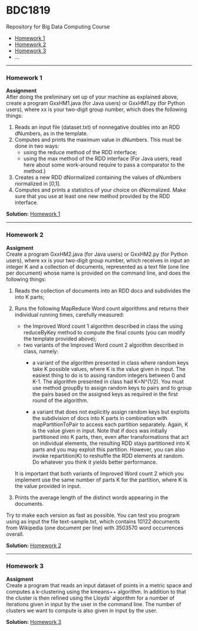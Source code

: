 # BDC1819
Repository for Big Data Computing Course
* [Homework 1](https://github.com/candeogi/BDC1819/blob/master/src/main/java/homework1.G32HM1.java)
* [Homework 2](https://github.com/candeogi/BDC1819/blob/master/src/main/java/homework2.G32HM2.java)
* [Homework 3](https://github.com/candeogi/BDC1819/blob/master/src/main/java/homework3.G32HM3.java)
* ...
___

### Homework 1

**Assignment**  
After doing the preliminary set up of your machine as explained above, create a program GxxHM1.java (for Java users) or GxxHM1.py (for Python users), where xx is your two-digit group number, which does the following things:
1. Reads an input file (dataset.txt) of nonnegative doubles into an RDD dNumbers, as in the template.
2. Computes and prints the maximum value in dNumbers. This must be done in two ways:
    * using the reduce method of the RDD interface;
    * using the max method of the RDD interface (For Java users, read here about some work-around require to pass a comparator to the method.) 
3. Creates a new RDD dNormalized containing the values of dNumbers normalized in [0,1].
4. Computes and prints a statistics of your choice on dNormalized. Make sure that you use at least one new method provided by the RDD interface. 

**Solution:** [Homework 1](https://github.com/candeogi/BDC1819/blob/master/src/main/java/homework1.G32HM1.java)  
___
### Homework 2
**Assigment**  
Create a program GxxHM2.java (for Java users) or GxxHM2.py (for Python users), where xx is your two-digit group number, which receives in input an integer K and a collection of documents, represented as a text file (one line per document) whose name is provided on the command line, and does the following things:

1. Reads the collection of documents into an RDD docs and subdivides the into K parts;
2. Runs the following MapReduce Word count algorithms and returns their individual running times, carefully measured:
    * the Improved Word count 1 algorithm described in class the using reduceByKey method to compute the final counts (you can modify the template provided above);
    * two variants of the Improved Word count 2 algorithm described in class, namely:
        * a variant of the algorithm presented in class where random keys take K possible values, where K is the value given in input. The easiest thing to do is to assing random integers between 0 and K-1. The algorithm presented in class had K=N^(1/2). You must use method groupBy to assign random keys to pairs and to group the pairs based on the assigned keys as required in the first round of the algorithm.

        * a variant that does not explicitly assign random keys but exploits the subdivision of docs into K parts in combination with mapPartitionToPair to access each partition separately. Again, K is the value given in input. Note that if docs was initially partitioned into K parts, then, even after transformations that act on individual elements, the resulting RDD stays partitioned into K parts and you may exploit this partition. However, you can also invoke repartition(K) to reshuffle the RDD elements at random. Do whatever you think it yields better performance. 
    
    It is important that both variants of Improved Word count 2 which you implement use the same number of parts K for the partition, where K is the value provided in input. 
3. Prints the average length of the distinct words appearing in the documents. 

Try to make each version as fast as possible. You can test you program using as input the file text-sample.txt, which contains 10122 documents from Wikipedia (one document per line) with 3503570 word occurrences overall. 

**Solution:** [Homework 2](https://github.com/candeogi/BDC1819/blob/master/src/main/java/homework2.G32HM2.java)
___
### Homework 3
**Assigment**  
Create a program that reads an input dataset of points in a metric space and computes a k-clustering using the kmeans++ algorithm.
In addition to that the cluster is then refined using the Lloyds' algorithm for a number of iterations given in input by the user in the command line.
The number of clusters we want to compute is also given in input by the user.

**Solution:** [Homework 3](https://github.com/candeogi/BDC1819/blob/master/src/main/java/homework3.G32HM3.java)

